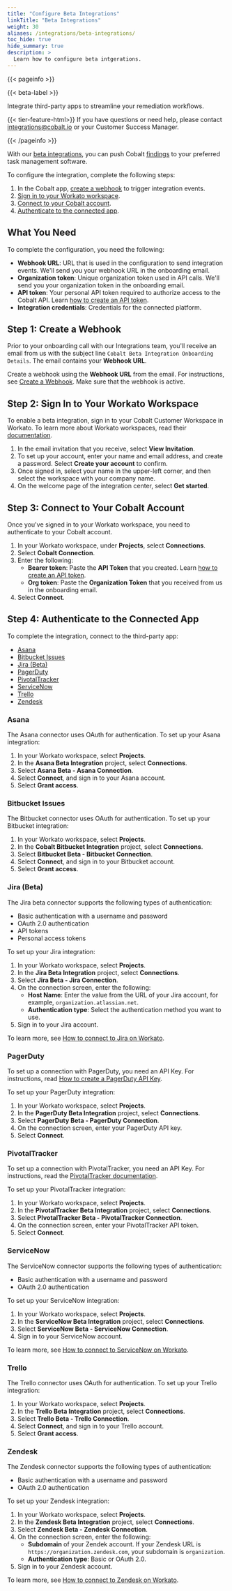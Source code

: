 ```yaml
---
title: "Configure Beta Integrations"
linkTitle: "Beta Integrations"
weight: 30
aliases: /integrations/beta-integrations/
toc_hide: true
hide_summary: true
description: >
  Learn how to configure beta intgerations.
---
```


{{< pageinfo >}}
<p>{{< beta-label >}}</p><p>Integrate third-party apps to streamline your remediation workflows.</p><p>{{< tier-feature-html>}} If you have questions or need help, please contact <a href="mailto:integrations@cobalt.io">integrations@cobalt.io</a> or your Customer Success Manager.</p>
{{< /pageinfo >}}

With our [beta integrations](/integrations/beta/), you can push Cobalt [findings](/platform-deep-dive/pentests/findings/) to your preferred task management software.

To configure the integration, complete the following steps:

1. In the Cobalt app, [create a webhook](#step-1-create-a-webhook) to trigger integration events.
1. [Sign in to your Workato workspace](#step-2-sign-in-to-your-workato-workspace).
1. [Connect to your Cobalt account](#step-3-connect-to-your-cobalt-account).
1. [Authenticate to the connected app](#step-4-authenticate-to-the-connected-app).

## What You Need

To complete the configuration, you need the following:

- **Webhook URL**: URL that is used in the configuration to send integration events. We'll send you your webhook URL in the onboarding email.
- **Organization token**: Unique organization token used in API calls. We'll send you your organization token in the onboarding email.
- **API token**: Your personal API token required to authorize access to the Cobalt API. Learn [how to create an API token](/cobalt-api/create-personal-api-token/).
- **Integration credentials**: Credentials for the connected platform.

## Step 1: Create a Webhook

Prior to your onboarding call with our Integrations team, you'll receive an email from us with the subject line `Cobalt Beta Integration Onboarding Details`. The email contains your **Webhook URL**.

Create a webhook using the **Webhook URL** from the email. For instructions, see [Create a Webhook](/integrations/webhooks/#create-a-webhook). Make sure that the webhook is active.

## Step 2: Sign In to Your Workato Workspace

To enable a beta integration, sign in to your Cobalt Customer Workspace in Workato. To learn more about Workato workspaces, read their [documentation](https://docs.workato.com/workspace.html#what-is-in-my-workspace).

1. In the email invitation that you receive, select **View Invitation**.
1. To set up your account, enter your name and email address, and create a password. Select **Create your account** to confirm.
1. Once signed in, select your name in the upper-left corner, and then select the workspace with your company name.
1. On the welcome page of the integration center, select **Get started**.

## Step 3: Connect to Your Cobalt Account

Once you've signed in to your Workato workspace, you need to authenticate to your Cobalt account.

1. In your Workato workspace, under **Projects**, select **Connections**.
1. Select **Cobalt Connection**.
1. Enter the following:
    - **Bearer token**: Paste the **API Token** that you created. Learn [how to create an API token](/cobalt-api/create-personal-api-token/).
    - **Org token**: Paste the **Organization Token** that you received from us in the onboarding email.
1. Select **Connect**.

## Step 4: Authenticate to the Connected App

To complete the integration, connect to the third-party app:

- [Asana](#asana)
- [Bitbucket Issues](#bitbucket-issues)
- [Jira (Beta)](#jira-beta)
- [PagerDuty](#pagerduty)
- [PivotalTracker](#pivotaltracker)
- [ServiceNow](#servicenow)
- [Trello](#trello)
- [Zendesk](#zendesk)

### Asana

The Asana connector uses OAuth for authentication. To set up your Asana integration:

1. In your Workato workspace, select **Projects**.
1. In the **Asana Beta Integration** project, select **Connections**.
1. Select **Asana Beta - Asana Connection**.
1. Select **Connect**, and sign in to your Asana account.
1. Select **Grant access**.

### Bitbucket Issues

The Bitbucket connector uses OAuth for authentication. To set up your Bitbucket integration:

1. In your Workato workspace, select **Projects**.
1. In the **Cobalt Bitbucket Integration** project, select **Connections**.
1. Select **Bitbucket Beta - Bitbucket Connection**.
1. Select **Connect**, and sign in to your Bitbucket account.
1. Select **Grant access**.

### Jira (Beta)

The Jira beta connector supports the following types of authentication:

- Basic authentication with a username and password
- OAuth 2.0 authentication
- API tokens
- Personal access tokens

To set up your Jira integration:

1. In your Workato workspace, select **Projects**.
1. In the **Jira Beta Integration** project, select **Connections**.
1. Select **Jira Beta - Jira Connection**.
1. On the connection screen, enter the following:
    - **Host Name**: Enter the value from the URL of your Jira account, for example, `organization.atlassian.net`.
    - **Authentication type**: Select the authentication method you want to use.
1. Sign in to your Jira account.

To learn more, see [How to connect to Jira on Workato](https://docs.workato.com/connectors/jira.html#how-to-connect-to-jira-on-workato).

### PagerDuty

To set up a connection with PagerDuty, you need an API Key. For instructions, read [How to create a PagerDuty API Key](https://docs.workato.com/connectors/pagerduty.html#how-to-create-a-pagerduty-api-key).

To set up your PagerDuty integration:

1. In your Workato workspace, select **Projects**.
1. In the **PagerDuty Beta Integration** project, select **Connections**.
1. Select **PagerDuty Beta - PagerDuty Connection**.
1. On the connection screen, enter your PagerDuty API key.
1. Select **Connect**.

### PivotalTracker

To set up a connection with PivotalTracker, you need an API Key. For instructions, read the [PivotalTracker documentation](https://www.pivotaltracker.com/help/articles/api_token/).

To set up your PivotalTracker integration:

1. In your Workato workspace, select **Projects**.
1. In the **PivotalTracker Beta Integration** project, select **Connections**.
1. Select **PIvotalTracker Beta - PivotalTracker Connection**.
1. On the connection screen, enter your PivotalTracker API token.
1. Select **Connect**.

### ServiceNow

The ServiceNow connector supports the following types of authentication:

- Basic authentication with a username and password
- OAuth 2.0 authentication

To set up your ServiceNow integration:

1. In your Workato workspace, select **Projects**.
1. In the **ServiceNow Beta Integration** project, select **Connections**.
1. Select **ServiceNow Beta - ServiceNow Connection**.
1. Sign in to your ServiceNow account.

To learn more, see [How to connect to ServiceNow on Workato](https://docs.workato.com/connectors/servicenow.html#how-to-connect-to-servicenow-on-workato).

### Trello

The Trello connector uses OAuth for authentication. To set up your Trello integration:

1. In your Workato workspace, select **Projects**.
1. In the **Trello Beta Integration** project, select **Connections**.
1. Select **Trello Beta - Trello Connection**.
1. Select **Connect**, and sign in to your Trello account.
1. Select **Grant access**.

### Zendesk

The Zendesk connector supports the following types of authentication:

- Basic authentication with a username and password
- OAuth 2.0 authentication

To set up your Zendesk integration:

1. In your Workato workspace, select **Projects**.
1. In the **Zendesk Beta Integration** project, select **Connections**.
1. Select **Zendesk Beta - Zendesk Connection**.
1. On the connection screen, enter the following:
    - **Subdomain** of your Zendek account. If your Zendesk URL is `https://organization.zendesk.com`, your subdomain is `organization`.
    - **Authentication type**: Basic or OAuth 2.0.
1. Sign in to your Zendesk account.

To learn more, see [How to connect to Zendesk on Workato](https://docs.workato.com/connectors/zendesk.html#how-to-connect-to-zendesk-on-workato).
